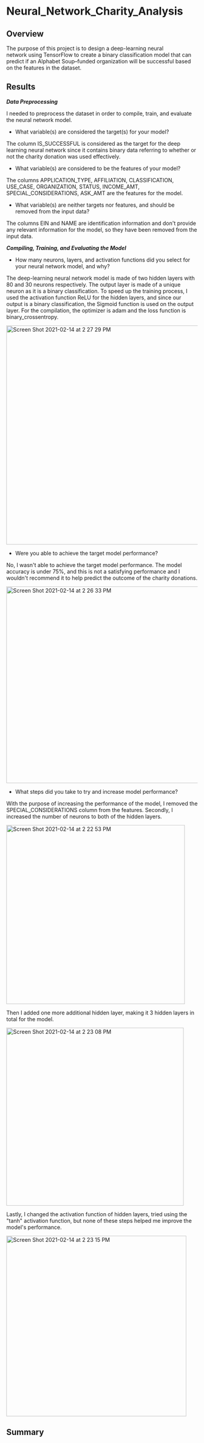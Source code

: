 # Neural_Network_Charity_Analysis

## Overview
The purpose of this project is to design a deep-learning neural network using TensorFlow to create a binary classification model that can predict if an Alphabet Soup–funded organization will be successful based on the features in the dataset.  

## Results

***Data Preprocessing***

I needed to preprocess the dataset in order to compile, train, and evaluate the neural network model.

- What variable(s) are considered the target(s) for your model?

The column IS_SUCCESSFUL is considered as the target for the deep learning neural network since it contains binary data referring to whether or not the charity donation was used effectively.

- What variable(s) are considered to be the features of your model?

The columns APPLICATION_TYPE, AFFILIATION, CLASSIFICATION, USE_CASE, ORGANIZATION, STATUS, INCOME_AMT, SPECIAL_CONSIDERATIONS, ASK_AMT are the features for the model.

- What variable(s) are neither targets nor features, and should be removed from the input data?

The columns EIN and NAME are identification information and don't provide any relevant information for the model, so they have been removed from the input data.

***Compiling, Training, and Evaluating the Model***

- How many neurons, layers, and activation functions did you select for your neural network model, and why?

The deep-learning neural network model is made of two hidden layers with 80 and 30 neurons respectively.
The output layer is made of a unique neuron as it is a binary classification.
To speed up the training process, I used the activation function ReLU for the hidden layers, and since our output is a binary classification, the Sigmoid function is used on the output layer.
For the compilation, the optimizer is adam and the loss function is binary_crossentropy.

<img width="575" alt="Screen Shot 2021-02-14 at 2 27 29 PM" src="https://user-images.githubusercontent.com/70611325/107890983-ca3a3f80-6ed0-11eb-9fe6-4a1605766d01.png">

- Were you able to achieve the target model performance?

No, I wasn't able to achieve the target model performance. The model accuracy is under 75%, and this is not a satisfying performance and I wouldn't recommend it to help predict the outcome of the charity donations.

<img width="516" alt="Screen Shot 2021-02-14 at 2 26 33 PM" src="https://user-images.githubusercontent.com/70611325/107890955-a840bd00-6ed0-11eb-96b4-8685da3f0de8.png">

- What steps did you take to try and increase model performance?

With the purpose of increasing the performance of the model, I removed the SPECIAL_CONSIDERATIONS column from the features.
Secondly, I increased the number of neurons to both of the hidden layers.

<img width="470" alt="Screen Shot 2021-02-14 at 2 22 53 PM" src="https://user-images.githubusercontent.com/70611325/107890889-3cf6eb00-6ed0-11eb-9530-3dab69166ae4.png">

Then I added one more additional hidden layer, making it 3 hidden layers in total for the model.

<img width="467" alt="Screen Shot 2021-02-14 at 2 23 08 PM" src="https://user-images.githubusercontent.com/70611325/107890890-3e281800-6ed0-11eb-8e23-327ccc9dd55f.png">

Lastly, I changed the activation function of hidden layers, tried using the "tanh" activation function, but none of these steps helped me improve the model's performance.

<img width="474" alt="Screen Shot 2021-02-14 at 2 23 15 PM" src="https://user-images.githubusercontent.com/70611325/107890892-3e281800-6ed0-11eb-935f-b3915426ea2b.png">


## Summary
